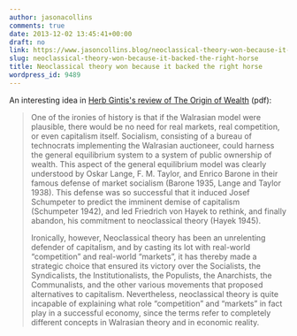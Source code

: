 ```yaml
---
author: jasonacollins
comments: true
date: 2013-12-02 13:45:41+00:00
draft: no
link: https://www.jasoncollins.blog/neoclassical-theory-won-because-it-backed-the-right-horse/
slug: neoclassical-theory-won-because-it-backed-the-right-horse
title: Neoclassical theory won because it backed the right horse
wordpress_id: 9489
---
```


An interesting idea in [Herb Gintis's review of The Origin of Wealth](http://www.umass.edu/preferen/Class%20Material/Readings%20in%20Market%20Dynamics/Complexity%20Economics.pdf) (pdf):


<blockquote>One of the ironies of history is that if the Walrasian model were plausible, there would be no need for real markets, real competition, or even capitalism itself. Socialism, consisting of a bureau of technocrats implementing the Walrasian auctioneer, could harness the general equilibrium system to a system of public ownership of wealth. This aspect of the general equilibrium model was clearly understood by Oskar Lange, F. M. Taylor, and Enrico Barone in their famous defense of market socialism (Barone 1935, Lange and Taylor 1938). This defense was so successful that it induced Josef Schumpeter to predict the imminent demise of capitalism (Schumpeter 1942), and led Friedrich von Hayek to rethink, and finally abandon, his commitment to neoclassical theory (Hayek 1945).

Ironically, however, Neoclassical theory has been an unrelenting defender of capitalism, and by casting its lot with real-world “competition” and real-world “markets”, it has thereby made a strategic choice that ensured its victory over the Socialists, the Syndicalists, the Institutionalists, the Populists, the Anarchists, the Communalists, and the other various movements that proposed alternatives to capitalism. Nevertheless, neoclassical theory is quite incapable of explaining what role “competition” and “markets” in fact play in a successful economy, since the terms refer to completely different concepts in Walrasian theory and in economic reality.</blockquote>
